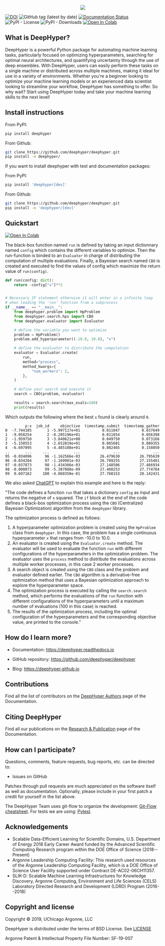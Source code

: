 <p align="center">
<img src="docs/_static/logo/medium.png">
</p>

[![DOI](https://zenodo.org/badge/156403341.svg)](https://zenodo.org/badge/latestdoi/156403341)
![GitHub tag (latest by date)](https://img.shields.io/github/tag-date/deephyper/deephyper.svg?label=version)
[![Documentation Status](https://readthedocs.org/projects/deephyper/badge/?version=latest)](https://deephyper.readthedocs.io/en/latest/?badge=latest)
![PyPI - License](https://img.shields.io/pypi/l/deephyper.svg)
![PyPI - Downloads](https://img.shields.io/pypi/dm/deephyper.svg?label=Pypi%20downloads)
[![Open In Colab](https://colab.research.google.com/assets/colab-badge.svg)](https://colab.research.google.com/github/deephyper/tutorials/blob/main/tutorials/colab/DeepHyper_101.ipynb)
<!-- [![Build Status](https://travis-ci.com/deephyper/deephyper.svg?branch=develop)](https://travis-ci.com/deephyper/deephyper) -->

## What is DeepHyper?

DeepHyper is a powerful Python package for automating machine learning tasks, particularly focused on optimizing hyperparameters, searching for optimal neural architectures, and quantifying uncertainty through the use of deep ensembles. With DeepHyper, users can easily perform these tasks on a single machine or distributed across multiple machines, making it ideal for use in a variety of environments. Whether you're a beginner looking to optimize your machine learning models or an experienced data scientist looking to streamline your workflow, DeepHyper has something to offer. So why wait? Start using DeepHyper today and take your machine learning skills to the next level!

## Install instructions

From PyPI:

```bash
pip install deephyper
```

From Github:

```bash
git clone https://github.com/deephyper/deephyper.git
pip install -e deephyper/
```

If you want to install deephyper with test and documentation packages:

From PyPI:

```bash
pip install 'deephyper[dev]'
```

From Github:

```bash
git clone https://github.com/deephyper/deephyper.git
pip install -e 'deephyper/[dev]'
```

## Quickstart

[![Open In Colab](https://colab.research.google.com/assets/colab-badge.svg)](https://colab.research.google.com/github/deephyper/tutorials/blob/main/tutorials/colab/DeepHyper_101.ipynb)

The black-box function named `run` is defined by taking an input dictionnary named `config` which contains the different variables to optimize. Then the run-function is binded to an `Evaluator` in charge of distributing the computation of multiple evaluations. Finally, a Bayesian search named `CBO` is created and executed to find the values of config which maximize the return value of `run(config)`.

```python
def run(config: dict):
    return -config["x"]**2


# Necessary IF statement otherwise it will enter in a infinite loop
# when loading the 'run' function from a subprocess
if __name__ == "__main__":
    from deephyper.problem import HpProblem
    from deephyper.search.hps import CBO
    from deephyper.evaluator import Evaluator

    # define the variable you want to optimize
    problem = HpProblem()
    problem.add_hyperparameter((-10.0, 10.0), "x")

    # define the evaluator to distribute the computation
    evaluator = Evaluator.create(
        run,
        method="process",
        method_kwargs={
            "num_workers": 2,
        },
    )

    # define your search and execute it
    search = CBO(problem, evaluator)

    results = search.search(max_evals=100)
    print(results)
```

Which outputs the following where the best ``x`` found is clearly around ``0``.

```verbatim
         p:x  job_id     objective  timestamp_submit  timestamp_gather
0  -7.744105       1 -5.997117e+01          0.011047          0.037649
1  -9.058254       2 -8.205196e+01          0.011054          0.056398
2  -1.959750       3 -3.840621e+00          0.049750          0.073166
3  -5.150553       4 -2.652819e+01          0.065681          0.089355
4  -6.697095       5 -4.485108e+01          0.082465          0.158050
..       ...     ...           ...               ...               ...
95 -0.034096      96 -1.162566e-03         26.479630         26.795639
96 -0.034204      97 -1.169901e-03         26.789255         27.155481
97 -0.037873      98 -1.434366e-03         27.148506         27.466934
98 -0.000073      99 -5.387088e-09         27.460253         27.774704
99  0.697162     100 -4.860350e-01         27.768153         28.142431
```

We also asked [ChatGPT](https://chat.openai.com) to explain this example and here is the reply:

"The code defines a function `run` that takes a dictionary `config` as input and returns the negative of `x` squared. The `if` block at the end of the code defines a black-box optimization process using the `CBO` (Centralized Bayesian Optimization) algorithm from the `deephyper` library.

The optimization process is defined as follows:

1. A hyperparameter optimization problem is created using the `HpProblem` class from `deephyper`. In this case, the problem has a single continuous hyperparameter `x` that ranges from -10.0 to 10.0.
2. An evaluator is created using the `Evaluator.create` method. The evaluator will be used to evaluate the function `run` with different configurations of the hyperparameters in the optimization problem. The evaluator uses the `process` method to distribute the evaluations across multiple worker processes, in this case 2 worker processes.
3. A search object is created using the `CBO` class and the problem and evaluator defined earlier. The `CBO` algorithm is a derivative-free optimization method that uses a Bayesian optimization approach to explore the hyperparameter space.
4. The optimization process is executed by calling the `search.search` method, which performs the evaluations of the `run` function with different configurations of the hyperparameters until a maximum number of evaluations (100 in this case) is reached.
5. The results of the optimization process, including the optimal configuration of the hyperparameters and the corresponding objective value, are printed to the console."

## How do I learn more?

* Documentation: <https://deephyper.readthedocs.io>

* GitHub repository: <https://github.com/deephyper/deephyper>

* Blog: <https://deephyper.github.io>

## Contributions

Find all the list of contributors on the [DeepHyper Authors](https://deephyper.github.io/aboutus) page of the Documentation.

## Citing DeepHyper

Find all our publications on the [Research & Publication](https://deephyper.github.io/papers) page of the Documentation.

## How can I participate?

Questions, comments, feature requests, bug reports, etc. can be directed to:

* Issues on GitHub

Patches through pull requests are much appreciated on the software itself as well as documentation.
Optionally, please include in your first patch a credit for yourself in the list above.

The DeepHyper Team uses git-flow to organize the development: [Git-Flow cheatsheet](https://danielkummer.github.io/git-flow-cheatsheet/). For tests we are using: [Pytest](https://docs.pytest.org/en/latest/).

## Acknowledgements

* Scalable Data-Efficient Learning for Scientific Domains, U.S. Department of Energy 2018 Early Career Award funded by the Advanced Scientific Computing Research program within the DOE Office of Science (2018--Present)
* Argonne Leadership Computing Facility: This research used resources of the Argonne Leadership Computing Facility, which is a DOE Office of Science User Facility supported under Contract DE-AC02-06CH11357.
* SLIK-D: Scalable Machine Learning Infrastructures for Knowledge Discovery, Argonne Computing, Environment and Life Sciences (CELS) Laboratory Directed Research and Development (LDRD) Program (2016--2018)

## Copyright and license

Copyright © 2019, UChicago Argonne, LLC

DeepHyper is distributed under the terms of BSD License. See [LICENSE](https://github.com/deephyper/deephyper/blob/master/LICENSE.md)

Argonne Patent & Intellectual Property File Number: SF-19-007
